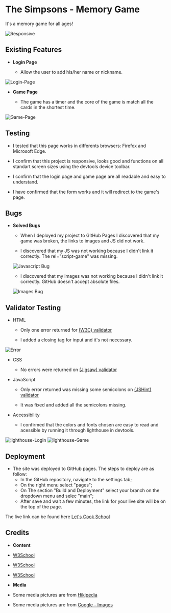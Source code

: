 # The Simpsons - Memory Game

It's a memory game for all ages!

![Responsive](https://github.com/Adriele-lima/The-Simpsons-Memory-Game/blob/main/assets/images/responsive.jpg)

## Existing Features

- __Login Page__

    - Allow the user to add his/her name or nickname.

![Login-Page](https://github.com/Adriele-lima/The-Simpsons-Memory-Game/blob/main/assets/images/login-page.jpg)

- __Game Page__

    - The game has a timer and the core of the game is match all the cards in the shortest time.

![Game-Page](https://github.com/Adriele-lima/The-Simpsons-Memory-Game/blob/main/assets/images/game-page.jpg)

## Testing

- I tested that this page works in differents browsers: Firefox and Microsoft Edge.

- I confirm that this project is responsive, looks good and functions on all standart screen sizes using the devtools device toolbar.

- I confirm that the login page and game page are all readable and easy to understand.

- I have confirmed that the form works and it will redirect to the game's page. 

## Bugs

- __Solved Bugs__

    - When I deployed my project to GitHub Pages I discovered that my game was broken, the links to images and JS did not work.

    - I discovered that my JS was not working because I didn't link it correctly. The rel="script-game" was missing. 

    ![Javascript Bug]()

    - I discovered that my images was not working because I didn't link it correctly. GitHub doesn't accept absolute files. 

    ![Images Bug]()

## Validator Testing

- HTML

    - Only one error returned for [(W3C) validator](https://validator.w3.org/nu/?doc=https%3A%2F%2Fcode-institute-org.github.io%2Flove-running-2.0%2Findex.html)

    - I added a closing tag for input and it's not necessary.

![Error](https://github.com/Adriele-lima/The-Simpsons-Memory-Game/blob/main/assets/images/error.jpg)

- CSS

    - No errors were returned on [(Jigsaw) validator](https://jigsaw.w3.org/css-validator/validator?uri=https%3A%2F%2Fvalidator.w3.org%2Fnu%2F%3Fdoc%3Dhttps%253A%252F%252Fcode-institute-org.github.io%252Flove-running-2.0%252Findex.html&profile=css3svg&usermedium=all&warning=1&vextwarning=&lang=en#css)

- JavaScript

    - Only error returned was missing some semicolons on [(JSHint) validator](https://jshint.com/)

    - It was fixed and added all the semicolons missing.

- Accessibility

    - I confirmed that the colors and fonts chosen are easy to read and acessible by running it through lighthouse in devtools.

![lighthouse-Login](https://github.com/Adriele-lima/The-Simpsons-Memory-Game/blob/main/assets/images/light-house-login.jpg)
![lighthouse-Game](https://github.com/Adriele-lima/The-Simpsons-Memory-Game/blob/main/assets/images/light-house-game.jpg)

## Deployment

- The site was deployed to GitHub pages. The steps to deploy are as follow:
    - In the GitHub repository, navigate to the settings tab;
    - On the right menu select "pages";
    - On The section "Build and Deployment" select your branch on the dropdown menu and selec "main";
    - After save and wait a few minutes, the link for your live site will be on the top of the page.

The live link can be found here [Let's Cook School](https://adriele-lima.github.io/The-Simpsons-Memory-Game/)

## Credits

- __Content__

- [W3School](https://www.w3schools.com/JSREF/)

- [W3School](https://www.w3docs.com/snippets/javascript/how-to-randomize-shuffle-a-javascript-array.html)

- [W3School](https://developer.mozilla.org/en-US/docs/Web/JavaScript)

- __Media__

- Some media pictures are from [Hikipedia](https://www.w3schools.com/JSREF/met_win_setinterval.asp) 

- Some media pictures are from [Google - Images](https://www.google.com/) 